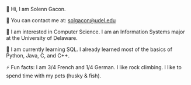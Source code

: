 👋 Hi, I am Solenn Gacon.

📧 You can contact me at: solgacon@udel.edu

👀 I am interested in Computer Science.
I am an Information Systems major at the University of Delaware.

🌱 I am currently learning SQL.
I already learned most of the basics of Python, Java, C, and C++.

⚡ Fun facts:
  I am 3/4 French and 1/4 German.
  I like rock climbing.
  I like to spend time with my pets (husky & fish).
